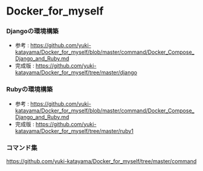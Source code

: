# Docker_for_myself
### Djangoの環境構築
+ 参考 : https://github.com/yuki-katayama/Docker_for_myself/blob/master/command/Docker_Compose_Django_and_Ruby.md
+ 完成版 : https://github.com/yuki-katayama/Docker_for_myself/tree/master/django

### Rubyの環境構築
+ 参考 : https://github.com/yuki-katayama/Docker_for_myself/blob/master/command/Docker_Compose_Django_and_Ruby.md
+ 完成版 : https://github.com/yuki-katayama/Docker_for_myself/tree/master/ruby1

### コマンド集
https://github.com/yuki-katayama/Docker_for_myself/tree/master/command

